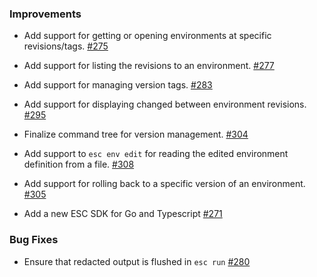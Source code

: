 ### Improvements

- Add support for getting or opening environments at specific revisions/tags.
  [#275](https://github.com/pulumi/esc/pull/275)

- Add support for listing the revisions to an environment.
  [#277](https://github.com/pulumi/esc/pull/277)

- Add support for managing version tags.
  [#283](https://github.com/pulumi/esc/pull/283)

- Add support for displaying changed between environment revisions.
  [#295](https://github.com/pulumi/esc/pull/295)
  
- Finalize command tree for version management.
  [#304](https://github.com/pulumi/esc/pull/304)

- Add support to `esc env edit` for reading the edited environment definition from a file.
  [#308](https://github.com/pulumi/esc/pull/308)

- Add support for rolling back to a specific version of an environment.
  [#305](https://github.com/pulumi/esc/pull/305)

- Add a new ESC SDK for Go and Typescript
  [#271](https://github.com/pulumi/esc/pull/271)

### Bug Fixes

- Ensure that redacted output is flushed in `esc run`
  [#280](https://github.com/pulumi/esc/pull/280/files)

